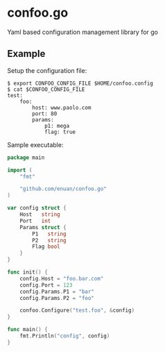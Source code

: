# confoo.go
Yaml based configuration management library for go

Example
-------

Setup the configuration file:

```
$ export CONFOO_CONFIG_FILE $HOME/confoo.config
$ cat $CONFOO_CONFIG_FILE
test: 
    foo: 
        host: www.paolo.com
        port: 80
        params: 
            p1: mega
            flag: true
```

Sample executable:

```Go
package main

import (
	"fmt"

	"github.com/enuan/confoo.go"
)

var config struct {
	Host   string
	Port   int
	Params struct {
		P1   string
		P2   string
		Flag bool
	}
}

func init() {
	config.Host = "foo.bar.com"
	config.Port = 123
	config.Params.P1 = "bar"
	config.Params.P2 = "foo"

	confoo.Configure("test.foo", &config)
}

func main() {
	fmt.Println("config", config)
}
```
